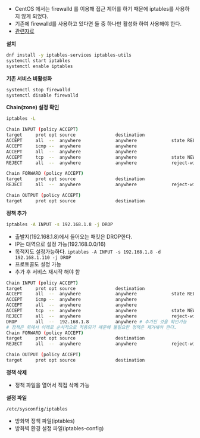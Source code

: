- CentOS 에서는 firewalld 를 이용해 접근 제어를 하기 때문에 iptables를 사용하지 않게 되었다.
- 기존에 firewalld를 사용하고 있다면 둘 중 하나만 활성화 하여 사용해야 한다.
- [관련자료](https://linuxstory1.tistory.com/entry/iptables-%EA%B8%B0%EB%B3%B8-%EB%AA%85%EB%A0%B9%EC%96%B4-%EB%B0%8F-%EC%98%B5%EC%85%98-%EB%AA%85%EB%A0%B9%EC%96%B4)

**설치**
```sh
dnf install -y iptables-services iptables-utils
systemctl start iptables
systemctl enable iptables
```

**기존 서비스 비활성화**
```sh
systemctl stop firewalld
systemctl disable firewalld
```

**Chain(zone) 설정 확인**
```sh
iptables -L
```
```sh
Chain INPUT (policy ACCEPT)
target     prot opt source               destination
ACCEPT     all  --  anywhere             anywhere             state RELATED,ESTABLISHED
ACCEPT     icmp --  anywhere             anywhere
ACCEPT     all  --  anywhere             anywhere
ACCEPT     tcp  --  anywhere             anywhere             state NEW tcp dpt:ssh
REJECT     all  --  anywhere             anywhere             reject-with icmp-host-prohibited

Chain FORWARD (policy ACCEPT)
target     prot opt source               destination
REJECT     all  --  anywhere             anywhere             reject-with icmp-host-prohibited

Chain OUTPUT (policy ACCEPT)
target     prot opt source               destination
```

**정책 추가**
```sh
iptables -A INPUT -s 192.168.1.8 -j DROP
```
- 출발지(192.168.1.8)에서 들어오는 패킷은 DROP한다.
- IP는 대역으로 설정 가능(192.168.0.0/16)
- 목적지도 설정가능하다.
  `iptables -A INPUT -s 192.168.1.8 -d 192.168.1.110 -j DROP`
- 프로토콜도 설정 가능
- 추가 후 서비스 재시작 해야 함

```sh
Chain INPUT (policy ACCEPT)
target     prot opt source               destination
ACCEPT     all  --  anywhere             anywhere             state RELATED,ESTABLISHED
ACCEPT     icmp --  anywhere             anywhere
ACCEPT     all  --  anywhere             anywhere
ACCEPT     tcp  --  anywhere             anywhere             state NEW tcp dpt:ssh
REJECT     all  --  anywhere             anywhere             reject-with icmp-host-prohibited
DROP       all  --  192.168.1.8          anywhere # 추가된 것을 확인가능
# 정책은 위에서 아래로 순차적으로 적용되기 떄문에 불필요한 정책은 제거해야 한다.
Chain FORWARD (policy ACCEPT)
target     prot opt source               destination
REJECT     all  --  anywhere             anywhere             reject-with icmp-host-prohibited

Chain OUTPUT (policy ACCEPT)
target     prot opt source               destination
```

**정책 삭제**
- 정책 파일을 열어서 직접 삭제 가능

**설정 파일**
```
/etc/sysconfig/iptables
```
- 방화벽 정책 파일(iptables)
- 방화벽 환경 설정 파일(iptables-config)